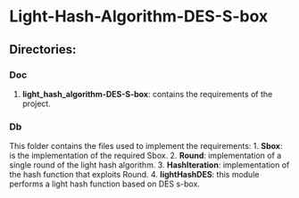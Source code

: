# Light-Hash-Algorithm-DES-S-box

## Directories:

### Doc
1. **light_hash_algorithm-DES-S-box**: contains the requirements of the project.

### Db
This folder contains the files used to implement the requirements:
      1. **Sbox**: is the implementation of the required Sbox.
      2. **Round**: implementation of a single round of the light hash algorithm.
      3. **HashIteration**: implementation of the hash function that exploits Round.
      4. **lightHashDES**: this module performs a light hash function based on DES s-box.
